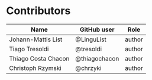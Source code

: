 # Contributors

Name | GitHub user | Role
--- | --- | ---
Johann-Mattis List | @LinguList | author
Tiago Tresoldi | @tresoldi | author
Thiago Costa Chacon | @thiagochacon | author
Christoph Rzymski | @chrzyki | author

